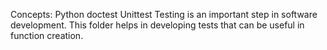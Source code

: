 Concepts:
Python doctest
Unittest
Testing is an important step in software development. This folder helps in developing tests that can be useful in function creation.
